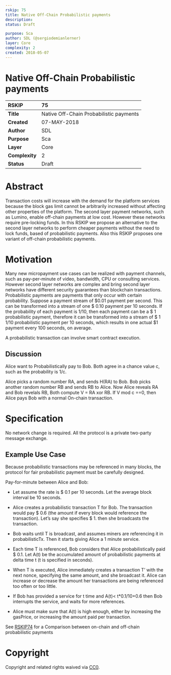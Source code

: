 ```yaml
---
rskip: 75
title: Native Off-Chain Probabilistic payments
description: 
status: Draft

purpose: Sca
author: SDL (@sergiodemianlerner)
layer: Core
complexity: 2
created: 2018-05-07
---
```

# Native Off-Chain Probabilistic payments


|RSKIP          |75           |
| :------------ |:-------------|
|**Title**      |Native Off-Chain Probabilistic payments|
|**Created**    |07-MAY-2018 |
|**Author**     |SDL |
|**Purpose**    |Sca |
|**Layer**      |Core |
|**Complexity** |2 |
|**Status**     |Draft |

# **Abstract**

Transaction costs will increase with the demand for the platform services because the block gas limit cannot be arbitrarily increased without affecting other properties of the platform. The second layer payment networks, such as Lumino, enable off-chain payments at low cost. However these networks require pre-locking funds. In this RSKIP we propose an alternative to the second layer networks to perform cheaper payments without the need to lock funds, based of probabilistic payments. Also this RSKIP proposes one variant of off-chain probabilistic payments.

# **Motivation**

Many new micropayment use cases can be realized with payment channels, such as pay-per-minute of video, bandwidth, CPU or consulting services. However second layer networks are complex and bring second layer networks have different security guarantees than blockchain transactions. Probabilistic payments are payments that only occur with certain probability. Suppose a payment stream of $0.01 payment per second. This can be transformed into a stream of one $ 0.10 payment per 10 seconds. If the probability of each payment is 1/10, then each payment can be a $ 1 probabilistic payment, therefore it can be transformed into a stream of $ 1 1/10 probabilistic payment per 10 seconds, which results in one actual $1 payment every 100 seconds, on average.

A probabilistic transaction can involve smart contract execution.

## Discussion

Alice want to Probabilistically pay to Bob. Both agree in a chance value c, such as the probability is 1/c. 

Alice picks a random number RA, and sends H(RA) to Bob. Bob picks another random number RB and sends RB to Alice. Now Alice reveals RA and Bob revelals RB, Both compute V = RA xor RB. If V mod c ==0, then Alice pays Bob with a normal On-chain transaction. 

# **Specification**

No network change is required. All the protocol is a private two-party message exchange.

## Example Use Case

Because probabilistic transactions may be referenced in many blocks, the protocol for fair probabilistic payment must be carefully designed. 

Pay-for-minute between Alice and Bob:

* Let assume the rate is $ 0.1 per 10 seconds. Let the average block interval be 10 seconds.

* Alice creates a probabilistic transaction T for Bob. The transaction would pay $ 0.6 (the amount if every block would reference the transaction). Let’s say she specifies $ 1. then she broadcasts the transaction.

* Bob waits until T is broadcast, and assumes miners are referencing it in probabilisticTx. Then it starts giving Alice a 1 minute service.

* Each time T is referenced, Bob considers that Alice probabilistically paid $ 0.1. Let A(t) be the accumulated amount of probabilistic payments at delta time t (t is specified in seconds).

* When T is executed, Alice immediately creates a transaction T’ with the next nonce, specifying the same amount, and she broadcast it. Alice can increase or decrease the amount her transactions are being referenced too often or too little. 

* If Bob has provided a service for t time and A(t)< t*0.1/10+0.6 then Bob interrupts the service, and waits for more  references.

* Alice must make sure that A(t) is high enough, either by increasing the gasPrice, or increasing the amount paid per transaction.

See [RSKIP74] for a Comparison between on-chain and off-chain probabilistic payments

[RSKIP74]: https://github.com/rsksmart/RSKIPs/blob/master/IPs/RSKIP74.md	


# **Copyright**

Copyright and related rights waived via [CC0](https://creativecommons.org/publicdomain/zero/1.0/).